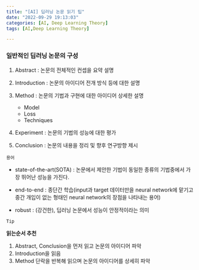 ```yaml
---
title: "[AI] 딥러닝 논문 읽기 팁"
date: "2022-09-29 19:13:03"
categories: [AI, Deep Learning Theory]
tags: [AI,Deep Learning Theory]

---
```


### 일반적인 딥러닝 논문의 구성
1) Abstract : 논문의 전체적인 컨셉을 요약 설명
2) Introduction : 논문의 아이디어 전개 방식 등에 대한 설명
3) Method : 논문의 기법과 구현에 대한 아이디어 상세한 설명
    - Model
    - Loss
    - Techniques

4) Experiment : 논문의 기법의 성능에 대한 평가
5) Conclusion : 논문의 내용을 정리 및 향후 연구방향 제시


`용어`
- state-of-the-art(SOTA) : 논문에서 제안한 기법이 동일한 종류의 기법중에서
가장 뛰어난 성능을 가진다.

- end-to-end : 종단간 학습(input과 target 데이터만을 neural network에 맡기고 중간 개입이 없는 형태인
neural network의 장점을 나타내는 용어)

- robust : (강건한), 딥러닝 논문에서 성능이 안정적이라는 의미

`Tip`

**읽는순서 추천**
1) Abstract, Conclusion을 먼저 읽고 논문의 아이디어 파악
2) Introduction을 읽음
3) Method 단락을 반복해 읽으며 논문의 아이디어를 상세히 파악

